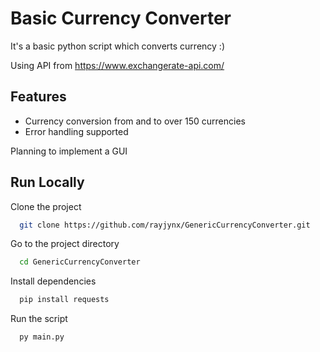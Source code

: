 
# Basic Currency Converter

It's a basic python script which converts currency :)
 
Using API from https://www.exchangerate-api.com/

## Features

- Currency conversion from and to over 150 currencies
- Error handling supported

Planning to implement a GUI


## Run Locally

Clone the project

```bash
  git clone https://github.com/rayjynx/GenericCurrencyConverter.git
```

Go to the project directory

```bash
  cd GenericCurrencyConverter
```

Install dependencies

```bash
  pip install requests
```

Run the script

```bash
  py main.py
```

